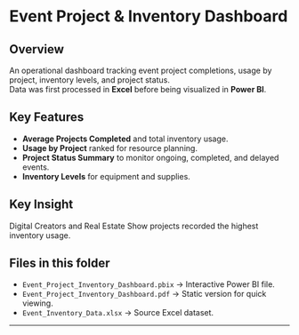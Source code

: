 # Event Project & Inventory Dashboard

## Overview
An operational dashboard tracking event project completions, usage by project, inventory levels, and project status.  
Data was first processed in **Excel** before being visualized in **Power BI**.

## Key Features
- **Average Projects Completed** and total inventory usage.
- **Usage by Project** ranked for resource planning.
- **Project Status Summary** to monitor ongoing, completed, and delayed events.
- **Inventory Levels** for equipment and supplies.

## Key Insight
Digital Creators and Real Estate Show projects recorded the highest inventory usage.

## Files in this folder
- `Event_Project_Inventory_Dashboard.pbix` → Interactive Power BI file.
- `Event_Project_Inventory_Dashboard.pdf` → Static version for quick viewing.
- `Event_Inventory_Data.xlsx` → Source Excel dataset.

---

